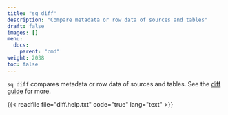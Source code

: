 ```yaml
---
title: "sq diff"
description: "Compare metadata or row data of sources and tables"
draft: false
images: []
menu:
  docs:
    parent: "cmd"
weight: 2038
toc: false
---
```

`sq diff` compares metadata or row data of sources and tables.
See the [diff guide](/docs/diff) for more.

{{< readfile file="diff.help.txt" code="true" lang="text" >}}
